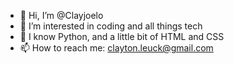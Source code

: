 - 👋 Hi, I’m @Clayjoelo
- 👀 I’m interested in coding and all things tech
- 🌱 I know Python, and a little bit of HTML and CSS
- 📫 How to reach me: clayton.leuck@gmail.com
